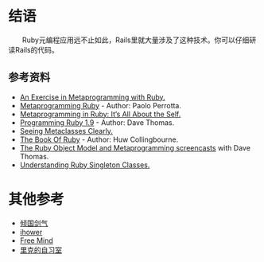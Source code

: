 # 结语

　　Ruby元编程应用远不止如此，Rails里就大量涉及了这种技术。你可以仔细研读Rails的代码。

## 参考资料

+ [An Exercise in Metaprogramming with Ruby.](http://www.devsource.com/c/a/Languages/An-Exercise-in-Metaprogramming-with-Ruby/)
+ [Metaprogramming Ruby](http://pragprog.com/titles/ppmetr/metaprogramming-ruby) - Author: Paolo Perrotta.
+ [Metaprogramming in Ruby: It’s All About the Self.](http://yehudakatz.com/2009/11/15/metaprogramming-in-ruby-its-all-about-the-self/)
+ [Programming Ruby 1.9](http://pragprog.com/titles/ruby3/programming-ruby-1-9) - Author: Dave Thomas.
+ [Seeing Metaclasses Clearly.](http://dannytatom.github.com/metaid/)
+ [The Book Of Ruby](http://www.sapphiresteel.com/The-Book-Of-Ruby) - Author: Huw Collingbourne.
+ [The Ruby Object Model and Metaprogramming screencasts](http://pragprog.com/screencasts/v-dtrubyom/the-ruby-object-model-and-metaprogramming) with Dave Thomas.
+ [Understanding Ruby Singleton Classes.](http://www.contextualdevelopment.com/articles/2008/ruby-singleton)

# 其他参考

+ [倾国剑气](http://szsu.wordpress.com/category/computer-science/programming-languages/ruby/)
+ [ihower](http://ihower.tw/blog/)
+ [Free Mind](http://lifegoo.pluskid.org/?p=46)
+ [里克的自习室](http://railser.cn/blog/what-is-metaprogramming)
